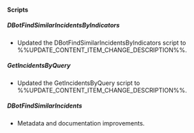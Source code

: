 
#### Scripts

##### DBotFindSimilarIncidentsByIndicators

- Updated the DBotFindSimilarIncidentsByIndicators script to %%UPDATE_CONTENT_ITEM_CHANGE_DESCRIPTION%%.

##### GetIncidentsByQuery

- Updated the GetIncidentsByQuery script to %%UPDATE_CONTENT_ITEM_CHANGE_DESCRIPTION%%.

##### DBotFindSimilarIncidents

- Metadata and documentation improvements.
